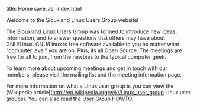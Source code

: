 title: Home
save_as: index.html

Welcome to the Siouxland Linux Users Group website!

The Siouxland Linux Users Group was formed to introduce new ideas, information,
and to answer questions that others may have about GNU/Linux. GNU/Linux is free
software available to you no matter what "computer level" you are on. Plus, its
all Open Source. The meetings are free for all to join, from the newbies to the
typical computer geek.

To learn more about upcoming meetings and get in touch with our members, please
visit the mailing list and the meeting information page.

For more information on what a Linux user group is you can view the [Wikipedia
article](http://en.wikipedia.org/wiki/Linux_user_group Linux user groups). You
can also read the [User Group
HOWTO](http://www.tldp.org/HOWTO/User-Group-HOWTO.html).
